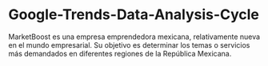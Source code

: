 # Google-Trends-Data-Analysis-Cycle
MarketBoost es una empresa emprendedora mexicana, relativamente nueva en el mundo empresarial. Su objetivo es determinar los temas o servicios más demandados en diferentes regiones de la República Mexicana. 
